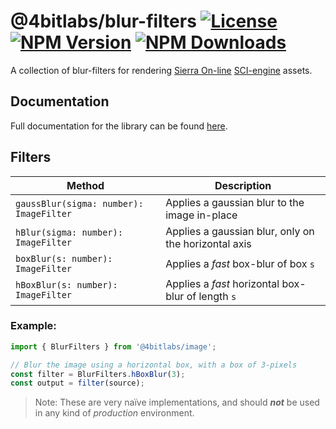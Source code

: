 # @4bitlabs/blur-filters [![License][license]][npm] [![NPM Version][version]][npm] [![NPM Downloads][dl]][npm]

[npm]: https://www.npmjs.com/package/@4bitlabs/blur-filters
[version]: https://img.shields.io/npm/v/%404bitlabs%2Fblur-filters
[license]: https://img.shields.io/npm/l/%404bitlabs%2Fblur-filters
[dl]: https://img.shields.io/npm/dy/%404bitlabs%2Fblur-filters

A collection of blur-filters for rendering [Sierra On-line][sierra] [SCI-engine][sci0] assets.

## Documentation

Full documentation for the library can be found [here][docs].

[docs]: https://32bitkid.github.io/sci.js/modules/_4bitlabs_blur_filters.html

## Filters

| Method                                  | Description                                          |
| --------------------------------------- | ---------------------------------------------------- |
| `gaussBlur(sigma: number): ImageFilter` | Applies a gaussian blur to the image in-place        |
| `hBlur(sigma: number): ImageFilter`     | Applies a gaussian blur, only on the horizontal axis |
| `boxBlur(s: number): ImageFilter`       | Applies a _fast_ box-blur of box `s`                 |
| `hBoxBlur(s: number): ImageFilter`      | Applies a _fast_ horizontal box-blur of length `s`   |

### Example:

```ts
import { BlurFilters } from '@4bitlabs/image';

// Blur the image using a horizontal box, with a box of 3-pixels
const filter = BlurFilters.hBoxBlur(3);
const output = filter(source);
```

> Note: These are very naïve implementations, and should _**not**_ be used in any kind of _production_ environment.

[sierra]: https://en.wikipedia.org/wiki/Sierra_Entertainment
[sci0]: http://sciwiki.sierrahelp.com/index.php/Sierra_Creative_Interpreter
